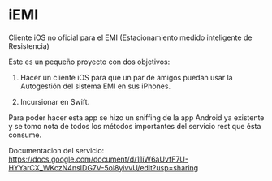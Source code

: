 # iEMI
Cliente iOS no oficial para el EMI (Estacionamiento medido inteligente de Resistencia)

Este es un pequeño proyecto con dos objetivos:

1) Hacer un cliente iOS para que un par de amigos puedan usar la Autogestión del sistema EMI en sus iPhones.

2) Incursionar en Swift.

Para poder hacer esta app se hizo un sniffing de la app Android ya existente y se tomo nota de todos los métodos importantes del servicio rest que ésta consume.

Documentacion del servicio: https://docs.google.com/document/d/11iW6aUvfF7U-HYYarCX_WKczN4nsIDG7V-5ol8yivvU/edit?usp=sharing


